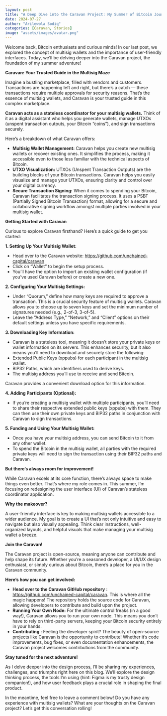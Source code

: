 ```yaml
---
layout: post
title: "A Deep Dive into the Caravan Project: My Summer of Bitcoin Journey"
date: 2024-07-27
author: "Arilewola Sodiq"
categories: [Caravan, Stories]
image: "assets/images/avatar.png"
---
```


Welcome back, Bitcoin enthusiasts and curious minds! In our last post, we
explored the concept of multisig wallets and the importance of user-friendly
interfaces. Today, we’ll be delving deeper into the Caravan project, the
foundation of my summer adventure!

**Caravan: Your Trusted Guide in the Multisig Maze**

Imagine a bustling marketplace, filled with vendors and customers.
Transactions are happening left and right, but there’s a catch — these
transactions require multiple approvals for security reasons. That’s the
essence of multisig wallets, and Caravan is your trusted guide in this complex
marketplace.

**Caravan acts as a stateless coordinator for your multisig wallets.** Think
of it as a digital assistant who helps you generate wallets, manage UTXOs
(unspent transaction outputs, your Bitcoin “coins”), and sign transactions
securely.

Here’s a breakdown of what Caravan offers:

  * **Multisig Wallet Management:** Caravan helps you create new multisig wallets or recover existing ones. It simplifies the process, making it accessible even to those less familiar with the technical aspects of Bitcoin.
  * **UTXO Visualization:** UTXOs (Unspent Transaction Outputs) are the building blocks of your Bitcoin transactions. Caravan helps you easily visualize and manage your UTXOs, ensuring clarity and control over your digital currency.
  * **Secure Transaction Signing:** When it comes to spending your Bitcoin, Caravan facilitates the transaction signing process. It uses a PSBT (Partially Signed Bitcoin Transaction) format, allowing for a secure and collaborative signing workflow amongst multiple parties involved in your multisig wallet.

**Getting Started with Caravan**

Curious to explore Caravan firsthand? Here’s a quick guide to get you started:

**1\. Setting Up Your Multisig Wallet:**

  * Head over to the Caravan website: https://github.com/unchained-capital/caravan
  * Click on “Wallet” to begin the setup process.
  * You’ll have the option to import an existing wallet configuration (if you’ve used Caravan before) or create a new one.

**2\. Configuring Your Multisig Settings:**

  * Under “Quorum,” define how many keys are required to approve a transaction. This is a crucial security feature of multisig wallets. Caravan allows you to choose up to seven keys and set the minimum number of signatures needed (e.g., 2-of-3, 3-of-5).
  * Leave the “Address Type,” “Network,” and “Client” options on their default settings unless you have specific requirements.

**3\. Downloading Key Information:**

  * Caravan is a stateless tool, meaning it doesn’t store your private keys or wallet information on its servers. This enhances security, but it also means you’ll need to download and securely store the following:
  * Extended Public Keys (xppubs) for each participant in the multisig wallet.
  * BIP32 Paths, which are identifiers used to derive keys.
  * The multisig address you’ll use to receive and send Bitcoin.

Caravan provides a convenient download option for this information.

**4\. Adding Participants (Optional):**

  * If you’re creating a multisig wallet with multiple participants, you’ll need to share their respective extended public keys (xppubs) with them. They can then use their own private keys and BIP32 paths in conjunction with Caravan to sign transactions.

**5\. Funding and Using Your Multisig Wallet:**

  * Once you have your multisig address, you can send Bitcoin to it from any other wallet.
  * To spend the Bitcoin in the multisig wallet, all parties with the required private keys will need to sign the transaction using their BIP32 paths and Caravan.

**But there’s always room for improvement!**

While Caravan excels at its core function, there’s always space to make things
even better. That’s where my role comes in. This summer, I’m focusing on
redesigning the user interface (UI) of Caravan’s stateless coordinator
application.

**Why the makeover?**

A user-friendly interface is key to making multisig wallets accessible to a
wider audience. My goal is to create a UI that’s not only intuitive and easy
to navigate but also visually appealing. Think clear instructions, well-
organized layouts, and helpful visuals that make managing your multisig wallet
a breeze.

**Join the Caravan!**

The Caravan project is open-source, meaning anyone can contribute and help
shape its future. Whether you’re a seasoned developer, a UI/UX design
enthusiast, or simply curious about Bitcoin, there’s a place for you in the
Caravan community.

**Here’s how you can get involved:**

  * **Head over to the Caravan GitHub repository** : https://github.com/unchained-capital/caravan. This is where all the magic happens! The repository holds the source code for Caravan, allowing developers to contribute and build upon the project.
  * **Running Your Own Node:** For the ultimate control freaks (in a good way!), Caravan allows you to run your own node. This means you don’t have to rely on third-party servers, keeping your Bitcoin security entirely in your hands.
  * **Contributing** : Feeling the developer spirit? The beauty of open-source projects like Caravan is the opportunity to contribute! Whether it’s code improvements, bug fixes, or even documentation enhancements, the Caravan project welcomes contributions from the community.

**Stay tuned for the next adventure!**

As I delve deeper into the design process, I’ll be sharing my experiences,
challenges, and triumphs right here on this blog. We’ll explore the design
thinking process, the tools I’m using (hint: Figma is my trusty design
companion!), and how user feedback plays a crucial role in shaping the final
product.

In the meantime, feel free to leave a comment below! Do you have any
experience with multisig wallets? What are your thoughts on the Caravan
project? Let’s get this conversation rolling!
